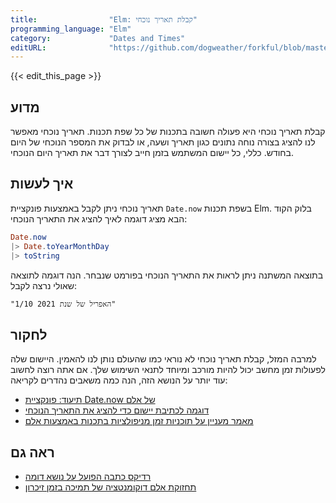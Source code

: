 ```yaml
---
title:                "Elm: קבלת תאריך נוכחי"
programming_language: "Elm"
category:             "Dates and Times"
editURL:              "https://github.com/dogweather/forkful/blob/master/content/he/elm/getting-the-current-date.md"
---
```


{{< edit_this_page >}}

## מדוע

קבלת תאריך נוכחי היא פעולה חשובה בתכנות של כל שפת תכנות. תאריך נוכחי מאפשר לנו להציג בצורה נוחה נתונים כגון תאריך ושעה, או לבדוק את המספר הנוכחי של היום בחודש. כללי, כל יישום המשתמש בזמן חייב לצורך דבר את תאריך היום הנוכחי.

## איך לעשות

תאריך נוכחי ניתן לקבל באמצעות פונקציית `Date.now` בשפת תכנות Elm. בלוק הקוד הבא מציג דוגמה לאיך להציג את התאריך הנוכחי:

```elm
Date.now
|> Date.toYearMonthDay
|> toString
```

בתוצאה המשתנה ניתן לראות את התאריך הנוכחי בפורמט שנבחר. הנה דוגמה לתוצאה שאולי נרצה לקבל:

`"1/10 האפריל של שנת 2021"`

## לחקור

למרבה המזל, קבלת תאריך נוכחי לא נוראי כמו שהעולם נותן לנו להאמין. היישום שלה לפעולות זמן מחשב יכול להיות מורכב ומיוחד לתנאי השימוש שלך. אם אתה רוצה לחשוב עוד יותר על הנושא הזה, הנה כמה משאבים נהדרים לקריאה:

- [תיעוד: פונקציית Date.now של אלם](https://package.elm-lang.org/packages/elm/time/latest/Time#now)
- [דוגמה לכתיבת יישום כדי להציג את התאריך הנוכחי](https://github.com/elm/projects/tree/master/elm-time/examples/iso8601)
- [מאמר מעניין על תוכניות זמן מניפולציות בתכנות באמצעות אלם](https://dev.to/ilonacodes/time-travel-manipulating-date-and-time-with-elmectron-33hb)

## ראה גם

- [רדיקס כתבה הפועל על נושא דומה](https://redux.js.org/recipes/using-external-apis)
- [תחזוקת אלם דוקומנטציה של תמיכה בזמן זיכרון](https://package.elm-lang.org/packages/elm/json/latest/Json-Decode-Extra#parseFlexibleDate)